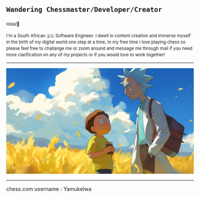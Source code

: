 

**`Wandering Chessmaster/Developer/Creator`**
---

<small> Hola!👋

 I'm a South African 🇿🇦 Software Engineer. I dwell in content creation and immerse myself in the birth of my digital world one step at a time, In my free time i love playing chess so please feel free to challange me or zoom around and message me through mail if you need more clarification on any of my projects or if you would love to work together!</small>

---

<img src="img/Rick and Morty Field Wallpaper.jpg" loading="lazy">

---

chess.com username : Yamukelwa